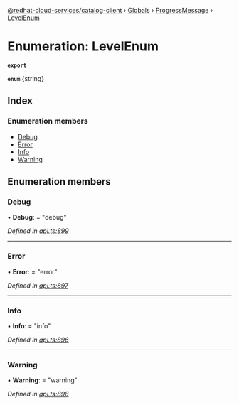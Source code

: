 [@redhat-cloud-services/catalog-client](../README.md) › [Globals](../globals.md) › [ProgressMessage](../modules/progressmessage.md) › [LevelEnum](progressmessage.levelenum.md)

# Enumeration: LevelEnum

**`export`** 

**`enum`** {string}

## Index

### Enumeration members

* [Debug](progressmessage.levelenum.md#debug)
* [Error](progressmessage.levelenum.md#error)
* [Info](progressmessage.levelenum.md#info)
* [Warning](progressmessage.levelenum.md#warning)

## Enumeration members

###  Debug

• **Debug**: = "debug"

*Defined in [api.ts:899](https://github.com/RedHatInsights/javascript-clients/blob/master/packages/catalog/api.ts#L899)*

___

###  Error

• **Error**: = "error"

*Defined in [api.ts:897](https://github.com/RedHatInsights/javascript-clients/blob/master/packages/catalog/api.ts#L897)*

___

###  Info

• **Info**: = "info"

*Defined in [api.ts:896](https://github.com/RedHatInsights/javascript-clients/blob/master/packages/catalog/api.ts#L896)*

___

###  Warning

• **Warning**: = "warning"

*Defined in [api.ts:898](https://github.com/RedHatInsights/javascript-clients/blob/master/packages/catalog/api.ts#L898)*
